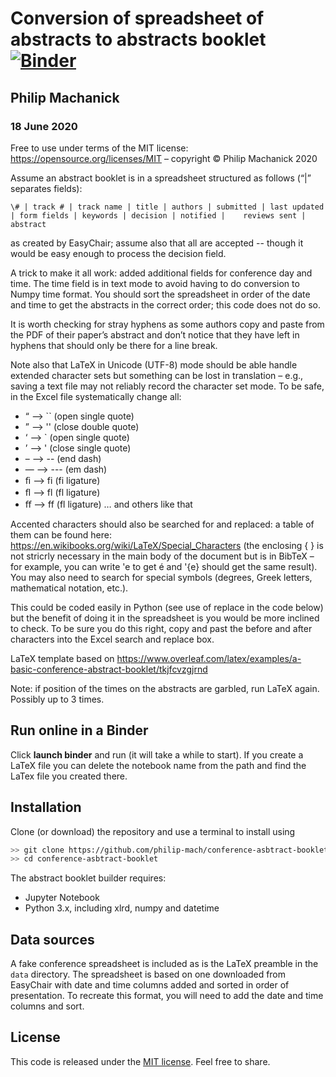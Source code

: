 #  Conversion of spreadsheet of abstracts to abstracts booklet [![Binder](https://mybinder.org/badge_logo.svg)](https://mybinder.org/v2/gh/philip-mach/conference-asbtract-booklet/master?filepath=./Conference-Abstract-Booklet.ipynb)

## Philip Machanick
### 18 June 2020

Free to use under terms of the MIT license: https://opensource.org/licenses/MIT – copyright &copy; Philip Machanick 2020

Assume an abstract booklet is in a spreadsheet structured as follows (“|” separates fields):

`\# | track # | track name | title | authors | submitted | last updated | form fields | keywords | decision | notified |	reviews sent | abstract`

as created by EasyChair; assume also that all are accepted -- though it would be easy enough to process the decision field.

A trick to make it all work: added additional fields for conference day and time. The time field is in text mode to avoid having to do conversion to Numpy time format. You should sort the spreadsheet in order of the date and time to get the abstracts in the correct order; this code does not do so.

It is worth checking for stray hyphens as some authors copy and paste from the PDF of their paper’s abstract and don’t notice that they have left in hyphens that should only be there for a line break.

Note also that LaTeX in Unicode (UTF-8) mode should be able handle extended character sets but something can be lost in translation – e.g., saving a text file may not reliably record the character set mode. To be safe, in the Excel file systematically change all:

* “ –> `` (open single quote)
* ” –> '' (close double quote)
* ‘ –> ` (open single quote)
* ’ –> ' (close single quote)
* – –> -- (end dash)
* — –> --- (em dash)
* ﬁ –> fi (fi ligature)
* ﬂ –> fl (fl ligature)
* ﬀ –> ff (fl ligature) … and others like that

Accented characters should also be searched for and replaced: a table of them can be found here: https://en.wikibooks.org/wiki/LaTeX/Special_Characters (the enclosing { } is not stricrly necessary in the main body of the document but is in BibTeX – for example, you can write \'e to get é and \'{e} should get the same result). You may also need to search for special symbols (degrees, Greek letters, mathematical notation, etc.).

This could be coded easily in Python (see use of replace in the code below) but the benefit of doing it in the spreadsheet is you would be more inclined to check. To be sure you do this right, copy and past the before and after characters into the Excel search and replace box.

LaTeX template based on https://www.overleaf.com/latex/examples/a-basic-conference-abstract-booklet/tkjfcvzgjrnd

Note: if position of the times on the abstracts are garbled, run LaTeX again. Possibly up to 3 times.

## Run online in a Binder
Click **launch binder** and run (it will take a while to start). If you create a LaTeX file you can delete the
notebook name from the path and find the LaTex file you created there.

## Installation
Clone (or download) the repository and use a terminal to install using 

```bash
>> git clone https://github.com/philip-mach/conference-asbtract-booklet
>> cd conference-asbtract-booklet
```

The abstract booklet builder requires:

- Jupyter Notebook
- Python 3.x, including xlrd, numpy and datetime

## Data sources

A fake conference spreadsheet is included as is the LaTeX preamble in the ``data``
directory. The spreadsheet is based on one downloaded from EasyChair with
date and time columns added and sorted in order of presentation. To recreate
this format, you will need to add the date and time columns and sort.


## License
This code is released under the [MIT license](http://opensource.org/licenses/MIT). Feel
free to share.
